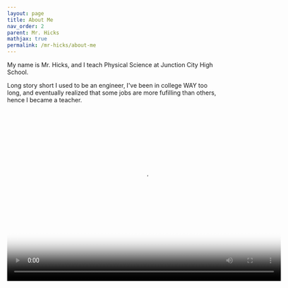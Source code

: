 ```yaml
---
layout: page
title: About Me
nav_order: 2
parent: Mr. Hicks
mathjax: true
permalink: /mr-hicks/about-me
---
```

My name is Mr. Hicks, and I teach Physical Science at Junction City High School.

Long story short I used to be an engineer, I've been in college WAY too long, and eventually realized that some jobs are more fufilling than others, hence I became a teacher.

<video width="640" height="400"
       poster="/mr-hicks/ProfilePicture.jpg"
       controls>
  <source src="/mr-hicks/vids/about-me.mp4" type="video/mp4">
</video>
